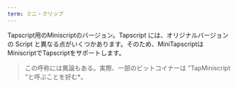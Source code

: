 ```yaml
---
term: ミニ・クリップ
---
```

Tapscript用のMiniscriptのバージョン。Tapscript には、オリジナルバージョンの Script と異なる点がいくつかあります。そのため、MiniTapscriptはMiniscriptでTapscriptをサポートします。

> この呼称には異論もある。実際、一部のビットコイナーは "TapMiniscript "と呼ぶことを好む*。